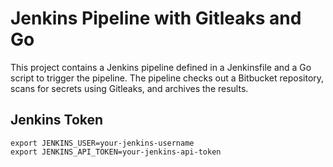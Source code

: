 # Jenkins Pipeline with Gitleaks and Go

This project contains a Jenkins pipeline defined in a Jenkinsfile and a Go script to trigger the pipeline. The pipeline checks out a Bitbucket repository, scans for secrets using Gitleaks, and archives the results.

## Jenkins Token 
```
export JENKINS_USER=your-jenkins-username
export JENKINS_API_TOKEN=your-jenkins-api-token
```
